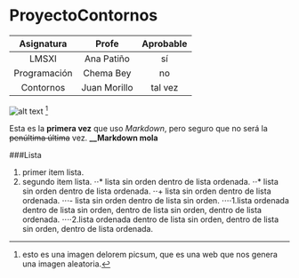 # ProyectoContornos

| Asignatura   | Profe        | Aprobable  |
| :----------: |:------------:| :---------:|
| LMSXI        | Ana Patiño   | sí         |
| Programación | Chema Bey    |   no       |
| Contornos    | Juan Morillo | tal vez    |

![alt text](http://picsum.photos/300/300)
[^1]

Esta es la **primera vez** que uso *Markdown*, pero seguro que no será la ~~penúltima última~~ vez.
**__Markdown mola**

###Lista
1. primer item lista.
2. segundo item lista.
⋅⋅* lista sin orden dentro de lista ordenada.
⋅⋅* lista sin orden dentro de lista ordenada.
⋅⋅+ lista sin orden dentro de lista ordenada. 
⋅⋅⋅- lista sin orden dentro de lista sin orden.
⋅⋅⋅⋅1.lista ordenada dentro de lista sin orden, dentro de lista sin orden, dentro de lista ordenada.
⋅⋅⋅⋅2.lista ordenada dentro de lista sin orden, dentro de lista sin orden, dentro de lista ordenada.



[^1]: esto es una imagen delorem picsum, que es una web que nos genera una imagen aleatoria.
